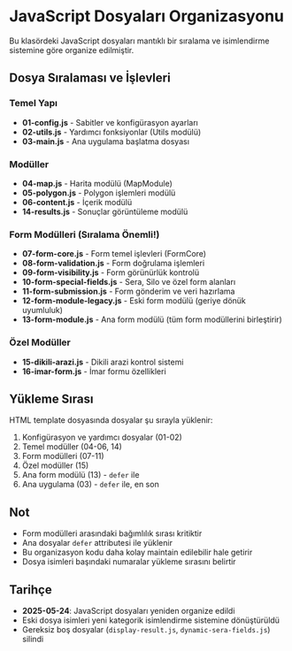 # JavaScript Dosyaları Organizasyonu

Bu klasördeki JavaScript dosyaları mantıklı bir sıralama ve isimlendirme sistemine göre organize edilmiştir.

## Dosya Sıralaması ve İşlevleri

### Temel Yapı
- **01-config.js** - Sabitler ve konfigürasyon ayarları
- **02-utils.js** - Yardımcı fonksiyonlar (Utils modülü)
- **03-main.js** - Ana uygulama başlatma dosyası

### Modüller
- **04-map.js** - Harita modülü (MapModule)
- **05-polygon.js** - Polygon işlemleri modülü
- **06-content.js** - İçerik modülü
- **14-results.js** - Sonuçlar görüntüleme modülü

### Form Modülleri (Sıralama Önemli!)
- **07-form-core.js** - Form temel işlevleri (FormCore)
- **08-form-validation.js** - Form doğrulama işlemleri
- **09-form-visibility.js** - Form görünürlük kontrolü
- **10-form-special-fields.js** - Sera, Silo ve özel form alanları
- **11-form-submission.js** - Form gönderim ve veri hazırlama
- **12-form-module-legacy.js** - Eski form modülü (geriye dönük uyumluluk)
- **13-form-module.js** - Ana form modülü (tüm form modüllerini birleştirir)

### Özel Modüller
- **15-dikili-arazi.js** - Dikili arazi kontrol sistemi
- **16-imar-form.js** - İmar formu özellikleri

## Yükleme Sırası

HTML template dosyasında dosyalar şu sırayla yüklenir:

1. Konfigürasyon ve yardımcı dosyalar (01-02)
2. Temel modüller (04-06, 14)
3. Form modülleri (07-11)
4. Özel modüller (15)
5. Ana form modülü (13) - `defer` ile
6. Ana uygulama (03) - `defer` ile, en son

## Not

- Form modülleri arasındaki bağımlılık sırası kritiktir
- Ana dosyalar `defer` attributesi ile yüklenir
- Bu organizasyon kodu daha kolay maintain edilebilir hale getirir
- Dosya isimleri başındaki numaralar yükleme sırasını belirtir

## Tarihçe

- **2025-05-24**: JavaScript dosyaları yeniden organize edildi
- Eski dosya isimleri yeni kategorik isimlendirme sistemine dönüştürüldü
- Gereksiz boş dosyalar (`display-result.js`, `dynamic-sera-fields.js`) silindi
